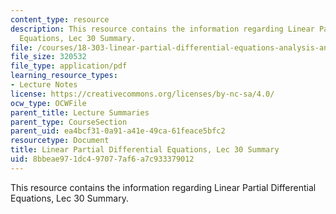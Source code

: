 ```yaml
---
content_type: resource
description: This resource contains the information regarding Linear Partial Differential
  Equations, Lec 30 Summary.
file: /courses/18-303-linear-partial-differential-equations-analysis-and-numerics-fall-2014/8bbeae971dc497077af6a7c933379012_MIT18_303F14_Lecture30.pdf
file_size: 320532
file_type: application/pdf
learning_resource_types:
- Lecture Notes
license: https://creativecommons.org/licenses/by-nc-sa/4.0/
ocw_type: OCWFile
parent_title: Lecture Summaries
parent_type: CourseSection
parent_uid: ea4bcf31-0a91-a41e-49ca-61feace5bfc2
resourcetype: Document
title: Linear Partial Differential Equations, Lec 30 Summary
uid: 8bbeae97-1dc4-9707-7af6-a7c933379012
---
```

This resource contains the information regarding Linear Partial Differential Equations, Lec 30 Summary.